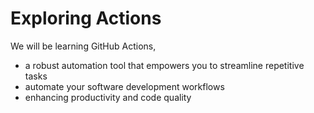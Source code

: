 # Exploring Actions
We will be learning GitHub Actions,
- a robust automation tool that empowers you to streamline repetitive tasks
- automate your software development workflows
- enhancing productivity and code quality
